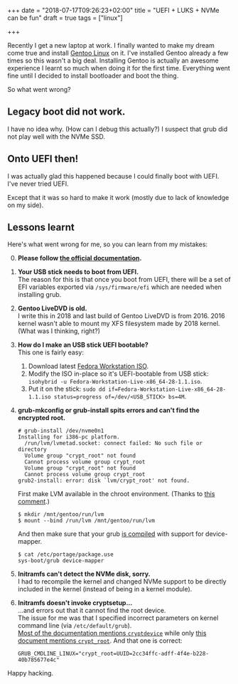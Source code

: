 +++
date = "2018-07-17T09:26:23+02:00"
title = "UEFI + LUKS + NVMe can be fun"
draft = true
tags = ["linux"]

+++

Recently I get a new laptop at work. I finally wanted to make my dream come
true and install [Gentoo
Linux](https://wiki.gentoo.org/wiki/Handbook:AMD64/Full/Installation) on it.
I've installed Gentoo already a few times so this wasn't a big deal.
Installing Gentoo is actually an awesome experience I learnt so much when doing
it for the first time. Everything went fine until I decided to install
bootloader and boot the thing.

So what went wrong?

<!---more-->

## Legacy boot did not work.

I have no idea why. (How can I debug this actually?) I suspect that grub did not play well with the NVMe SSD.


## Onto UEFI then!

I was actually glad this happened because I could finally boot with UEFI. I've never tried UEFI.

Except that it was so hard to make it work (mostly due to lack of knowledge on my side).


## Lessons learnt

Here's what went wrong for me, so you can learn from my mistakes:

0. **Please follow [the official documentation](https://wiki.gentoo.org/wiki/Handbook:AMD64/Full/Installation).**

1. **Your USB stick needs to boot from UEFI.**  
   The reason for this is that once you boot from UEFI, there will be a set of EFI variables exported via `/sys/firmware/efi` which are needed when installing grub.

2. **Gentoo LiveDVD is old.**  
   I write this in 2018 and last build of Gentoo LiveDVD is from 2016. 2016 kernel wasn't able to mount my XFS filesystem made by 2018 kernel. (What was I thinking, right?)

3. **How do I make an USB stick UEFI bootable?**  
   This one is fairly easy:

   1. Download latest [Fedora Workstation ISO](https://getfedora.org/en/workstation/download/).
   2. Modify the ISO in-place so it's UEFI-bootable from USB stick: `isohybrid -u Fedora-Workstation-Live-x86_64-28-1.1.iso`.
   3. Put it on the stick: `sudo dd if=Fedora-Workstation-Live-x86_64-28-1.1.iso status=progress of=/dev/<USB_STICK> bs=4M`.

4. **grub-mkconfig or grub-install spits errors and can't find the encrypted root.**  
   ```
   # grub-install /dev/nvme0n1
   Installing for i386-pc platform.
     /run/lvm/lvmetad.socket: connect failed: No such file or directory
     Volume group "crypt_root" not found
     Cannot process volume group crypt_root
     Volume group "crypt_root" not found
     Cannot process volume group crypt_root
   grub2-install: error: disk `lvm/crypt_root' not found.
   ```
   First make LVM available in the chroot environment. (Thanks to [this comment](https://gist.github.com/mattiaslundberg/8620837#gistcomment-19564461).)
   ```
   $ mkdir /mnt/gentoo/run/lvm
   $ mount --bind /run/lvm /mnt/gentoo/run/lvm
   ```
   And then make sure that your grub [is compiled](https://forums.gentoo.org/viewtopic-t-1050746.html) with support for device-mapper.
   ```
   $ cat /etc/portage/package.use
   sys-boot/grub device-mapper
   ```

5. **Initramfs can't detect the NVMe disk, sorry.**  
   I had to recompile the kernel and changed NVMe support to be directly included in the kernel (instead of being in a kernel module).

6. **Initramfs doesn't invoke cryptsetup...**  
   ...and errors out that it cannot find the root device.  
   The issue for me was that I specified incorrect parameters on kernel command line (via `/etc/default/grub`).  
   [Most of the documentation mentions `cryptdevice`](https://wiki.archlinux.org/index.php/GRUB#Root_partition) while only [this document mentions `crypt_root`](https://wiki.gentoo.org/wiki/Dm-crypt_full_disk_encryption). And that one is correct:  
   ```
   GRUB_CMDLINE_LINUX="crypt_root=UUID=2cc34ffc-adff-4f4e-b228-40b785677e4c"
   ```


Happy hacking.
